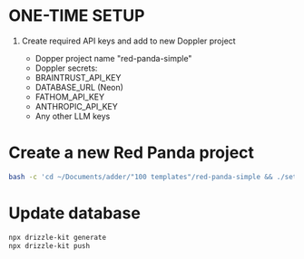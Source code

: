 # ONE-TIME SETUP

1) Create required API keys and add to new Doppler project

    - Dopper project name "red-panda-simple"
    - Doppler secrets:
    - BRAINTRUST_API_KEY
    - DATABASE_URL (Neon)
    - FATHOM_API_KEY
    - ANTHROPIC_API_KEY
    - Any other LLM keys

 



# Create a new Red Panda project

```bash
bash -c 'cd ~/Documents/adder/"100 templates"/red-panda-simple && ./setup/red-panda-creator.sh'
```


# Update database

```bash
npx drizzle-kit generate
npx drizzle-kit push
```

